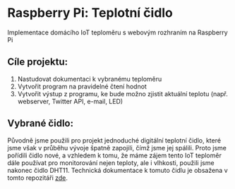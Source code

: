# Raspberry Pi: Teplotní čidlo
Implementace domácího IoT teploměru s webovým rozhraním na Raspberry Pi

## Cíle projektu:
1) Nastudovat dokumentaci k vybranému teploměru
2) Vytvořit program na pravidelné čtení hodnot
3) Vytvořit výstup z programu, ke bude možno zjistit aktuální teplotu (např. webserver, Twitter API, e-mail, LED)

## Vybrané čidlo:
Původně jsme použili pro projekt jednoduché digitální teplotní čidlo, které jsme však v průběhu vývoje špatně zapojili, čímž jsme jej spálili. Proto jsme pořídili čidlo nové, a vzhledem k tomu, že máme zájem tento IoT teploměr dále používat pro monitorování nejen teploty, ale i vlhkosti, použili jsme nakonec čidlo DHT11.
Technická dokumentace k tomuto čidlu je obsažena v tomto repozitáři [zde](DHT11.pdf).

